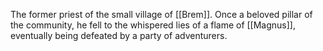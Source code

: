 The former priest of the small village of [[Brem]]. Once a beloved pillar of the community, he fell to the whispered lies of a flame of [[Magnus]], eventually being defeated by a party of adventurers.
